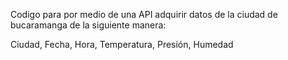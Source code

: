 Codigo para por medio de una API adquirir datos de la ciudad de bucaramanga de la siguiente manera:

Ciudad, Fecha, Hora, Temperatura, Presión, Humedad
